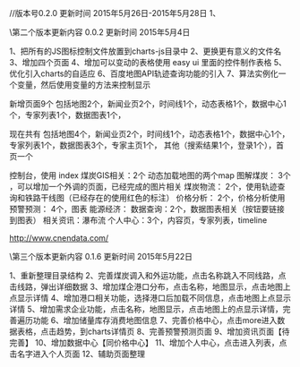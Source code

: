 //版本号0.2.0  更新时间 2015年5月26日-2015年5月28日
1、



\\第二个版本更新内容 0.0.2 更新时间 2015年5月4日

1、把所有的JS图标控制文件放置到charts-js目录中
2、更换更有意义的文件名
3、增加四个页面
4、增加可以变动的表格使用  easy ui 里面的控件制作表格
5、优化引入charts的自适应
6、百度地图API轨迹查询功能的引入
7、算法实例化一个变量，然后使用变量的方法来控制显示

新增页面9个
包括地图2个，新闻业页2个，时间线1个，动态表格1个，数据中心1个，专家列表1个，数据图表1个，

现在共有
包括地图4个，新闻业页2个，时间线1个，动态表格1个，数据中心1个，专家列表1个，数据图表3个，专家主页1个，
其他（搜索结果1个，登录1个），首页一个

控制台，使用 index
煤炭GIS相关：2个 动态加载地图的两个map
图解煤炭： 3个 ，可以增加一个外调的页面，已经完成的图片相关
煤炭物流： 2个，使用轨迹查询和铁路干线图（已经存在的使用红色的标注）
价格分析： 2个，价格分析使用
预警预测： 4个，图表
能源经济： 
数据查询：2个，数据图表相关（按钮要链接到图表）
相关资讯：瀑布流
个人中心：3个，内容页，专家列表，timeline

http://www.cnendata.com/

\\第三个版本更新内容 0.1.6 更新时间 2015年5月22日

1、重新整理目录结构
2、完善煤炭调入和外运功能，点击名称跳入不同线路，点击线路，弹出详细数据
3、增加煤企港口分布，点击名称，地图显示，点击地图上点显示详情
4、增加港口相关功能，选择港口后加载不同信息，点击地图上点显示详情
5、增加需求企业功能，点击名称，地图显示，点击地图上的点显示详情，完善遍历功能
6、增加储量库存消费地图信息
7、完善价格中心，点击more进入数据表格，点击趋势，到charts详情页
8、完善预警预测页面
9、增加资讯页面【待完善】
10、增加数据中心【同价格中心】
11、增加个人中心，点击进入列表，点击名字进入个人页面
12、辅助页面整理


